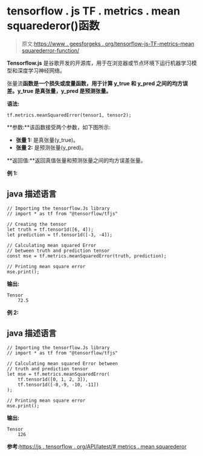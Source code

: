 # tensorflow . js TF . metrics . mean squarederor()函数

> 原文:[https://www . geesforgeks . org/tensorflow-js-TF-metrics-mean squarederror-function/](https://www.geeksforgeeks.org/tensorflow-js-tf-metrics-meansquarederror-function/)

**Tensorflow.js** 是谷歌开发的开源库，用于在浏览器或节点环境下运行机器学习模型和深度学习神经网络。

张量流**函数是一个损失或度量函数，用于计算 y_true 和 y_pred 之间的均方误差。y_true 是真张量，y_pred 是预测张量。**

**语法:**

```
tf.metrics.meanSquaredError(tensor1, tensor2);
```

**参数:**该函数接受两个参数，如下图所示:

*   **张量 1:** 是真张量(y_true)。
*   **张量 2:** 是预测张量(y_pred)。

**返回值:**返回真值张量和预测张量之间的均方误差张量。

**例 1:**

## java 描述语言

```
// Importing the tensorflow.Js library
// import * as tf from "@tensorflow/tfjs"

// Creating the tensor
let truth = tf.tensor1d([6, 4]);
let prediction = tf.tensor1d([-3, -4]);

// Calculating mean squared Error
// between truth and prediction tensor
const mse = tf.metrics.meanSquaredError(truth, prediction);

// Printing mean square error
mse.print();
```

**输出:**

```
Tensor
    72.5
```

**例 2:**

## java 描述语言

```
// Importing the tensorflow.Js library
// import * as tf from "@tensorflow/tfjs"

// Calculating mean squared Error between
// truth and prediction tensor
let mse = tf.metrics.meanSquaredError(
    tf.tensor1d([0, 1, 2, 3]),
    tf.tensor1d([-8,-9, -10, -11])
);

// Printing mean square error
mse.print();
```

**输出:**

```
Tensor
    126
```

**参考:**[https://js . tensorflow . org/API/latest/# metrics . mean squarederor](https://js.tensorflow.org/api/latest/#metrics.meanSquaredError)